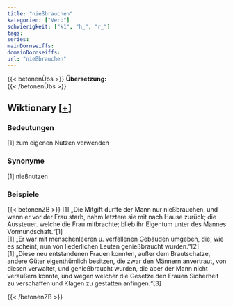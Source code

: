```yaml
---
title: "nießbrauchen"
kategorien: ["Verb"]
schwierigkeit: ["k1", "h_", "r_"]
tags:
series:
mainDornseiffs:
domainDornseiffs:
url: "nießbrauchen"
---
```


{{< betonenÜbs >}}
**Übersetzung:**  
{{< /betonenÜbs >}}

## Wiktionary [[+](https://de.wiktionary.org/wiki/nießbrauchen)]

### Bedeutungen
[1] zum eigenen Nutzen verwenden  

### Synonyme
[1] nießnutzen  

### Beispiele
{{< betonenZB >}}
[1] „Die Mitgift durfte der Mann nur nießbrauchen, und wenn er vor der Frau starb, nahm letztere sie mit nach Hause zurück; die Aussteuer. welche die Frau mitbrachte; blieb ihr Eigentum unter des Mannes Vormundschaft.“[1]  
[1] „Er war mit menschenleeren u. verfallenen Gebäuden umgeben, die, wie es scheint, nun von liederlichen Leuten genießbraucht wurden.“[2]  
[1] „Diese neu entstandenen Frauen konnten, außer dem Brautschatze, andere Güter eigenthümlich besitzen, die zwar den Männern anvertraut, von diesen verwaltet, und genießbraucht wurden, die aber der Mann nicht veräußern konnte, und wegen welcher die Gesetze den Frauen Sicherheit zu verschaffen und Klagen zu gestatten anfingen.“[3]  

{{< /betonenZB >}}

